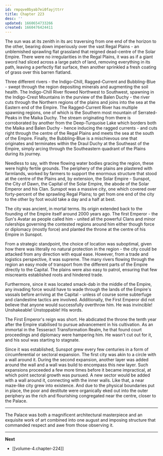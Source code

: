 ```yaml
---
id: rmpqve0byab7ei0fayjttrr
title: Chapter 223
desc: ''
updated: 1660654733266
created: 1660476424411
---
```


The sun was at its zenith in its arc traversing from one end of the horizon to the other, bearing down imperiously over the vast Regal Plains - an unblemished sprawling flat grassland that reigned dead-centre of the Solar Empire. There were no irregularities in the Regal Plains, it was as if a giant sword had sliced across a large patch of land, removing everything in its path, leaving a perfectly flat surface, then another sprinkled a fresh coating of grass over this barren flatland.

Three different rivers - the Indigo-Chill, Ragged-Current and Bubbling-Blue - swept through the region depositing minerals and augmenting the soil health. The Indigo-Chill River flowed Northwest to Southwest, spawning in the Indigo-Crest Mountains in the purview of the Balen Duchy - the river cuts through the Northern regions of the plains and joins into the sea at the Eastern end of the Empire. The Ragged-Current River has multiple spawning regions, one of which is the Southern most mountain of Serrated-Peaks in the Maika Duchy. The stream originating from there is corroborated by another from the Deep-Turquoise Lake which borders both the Maika and Balen Duchy - hence inducing the ragged currents - and cuts right through the centre of the Regal Plains and meets the sea at the south of the Empire. Finally, the Bubbling-Blue is a mischievous one that originates and terminates within the Draul Duchy at the Southeast of the Empire, simply arcing through the Southeastern quadrant of the Plains during its journey.

Needless to say, with three flowing water bodies gracing the region, these were highly fertile grounds. The periphery of the plains are plastered with farmlands, worked by farmers to support the enormous structure that stood at the centre of the Plains and, by extension, the Solar Empire - Sunspot, the City of Dawn, the Capital of the Solar Empire, the abode of the Solar Emperor and his Clan. Sunspot was a massive city, one which covered over forty-percent of the sprawling Regal Plains; to get from one end of the city to the other by foot would take a day and a half at best.

The city was ancient, in mortal terms. Its origin extended back to the founding of the Empire itself around 2000 years ago. The first Emperor - the Sun's Avatar as people called him - united all the powerful Clans and minor rulerships governing the contested regions around him either though force or diplomacy (mostly force) and planted the throne at the centre of his Empire in Sunspot.

From a strategic standpoint, the choice of location was suboptimal, given how there was literally no natural protection in the region - the city could be attacked from any direction with equal ease. However, from a trade and logistics perspective, it was supreme. The many rivers flowing through the region an easy mode of transport from the different parts of the Empire directly to the Capital. The plains were also easy to patrol, ensuring that few miscreants established roots and hindered trade. 

Furthermore, since it was located smack-dab in the middle of the Empire, any invading force would have to wade through the lands of the Empire's vassals before arriving at the Capital - unless of course some subterfuge and clandestine tactics are involved. Additionally, the First Emperor did not believe that anyone would successfully overthrow him. He was invincible! Unshakeable! Unstoppable! His words.

The First Emperor's reign was short. He abdicated the throne the tenth year after the Empire stabilised to pursue advancement in his cultivation. As an immortal in the Tesseract Transformation Realm, he that found court proceedings and diplomacy were hampering him. He wasn't cut out for it, and his soul was starting to stagnate.

Since it was established, Sunspot grew every few centuries in a form of circumferential or sectoral expansion. The first city was akin to a circle with a wall around it. During the second expansion, another layer was added around the wall and a wall was build to encompass this new layer. Such expansions proceeded a few more times before it became impractical, at which point sectoral growth was pursued. A new sector would be added with a wall around it, connecting with the inner walls. Like that, a near maze-like city grew into existence. And due to the physical boundaries put in place, the poor and destitute were organically eked out into the outer periphery as the rich and flourishing congregated near the centre, closer to the Palace.

____

The Palace was both a magnificent architectural masterpiece and an exquisite work of art combined into one august and imposing structure that commanded respect and awe from those observing it. 



____

**Next**
* [[volume-4.chapter-224]]